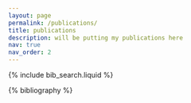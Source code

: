 ```yaml
---
layout: page
permalink: /publications/
title: publications
description: will be putting my publications here
nav: true
nav_order: 2
---
```


<!-- _pages/publications.md -->

<!-- Bibsearch Feature -->

{% include bib_search.liquid %}

<div class="publications">

{% bibliography %}

</div>
